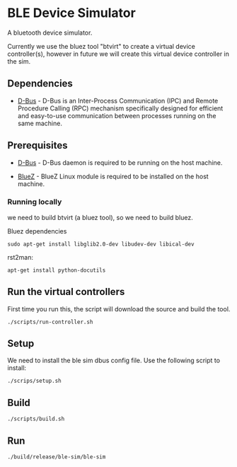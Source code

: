 # BLE Device Simulator
A bluetooth device simulator.

Currently we use the bluez tool "btvirt" to create a virtual device controller(s), however in future we will create this virtual device controller in the sim.

## Dependencies
- [D-Bus](https://www.freedesktop.org/wiki/Software/dbus/) -
D-Bus is an Inter-Process Communication (IPC) and
Remote Procedure Calling (RPC) mechanism
specifically designed for efficient and easy-to-use
communication between processes running on the same
machine.

## Prerequisites
- [D-Bus](https://www.freedesktop.org/wiki/Software/dbus/) -
D-Bus daemon is required to be running on the host machine.
 
- [BlueZ](http://www.bluez.org/) -
BlueZ Linux module is required to be installed on the host
machine.

### Running locally

  we need to build btvirt (a bluez tool), so we need to build bluez. 
  
  Bluez dependencies
  
  `sudo apt-get install libglib2.0-dev libudev-dev libical-dev `

  rst2man:
  
  `apt-get install python-docutils`

## Run the virtual controllers

  First time you run this, the script will download the source and build the tool.

  `./scripts/run-controller.sh`

## Setup 

  We need to install the ble sim dbus config file. Use the following script to install:

  `./scrips/setup.sh`

## Build

  `./scripts/build.sh`


## Run  

  `./build/release/ble-sim/ble-sim`
